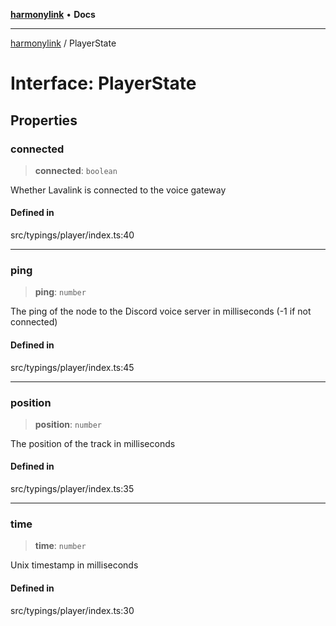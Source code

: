 [**harmonylink**](../README.md) • **Docs**

***

[harmonylink](../globals.md) / PlayerState

# Interface: PlayerState

## Properties

### connected

> **connected**: `boolean`

Whether Lavalink is connected to the voice gateway

#### Defined in

src/typings/player/index.ts:40

***

### ping

> **ping**: `number`

The ping of the node to the Discord voice server in milliseconds (-1 if not connected)

#### Defined in

src/typings/player/index.ts:45

***

### position

> **position**: `number`

The position of the track in milliseconds

#### Defined in

src/typings/player/index.ts:35

***

### time

> **time**: `number`

Unix timestamp in milliseconds

#### Defined in

src/typings/player/index.ts:30
